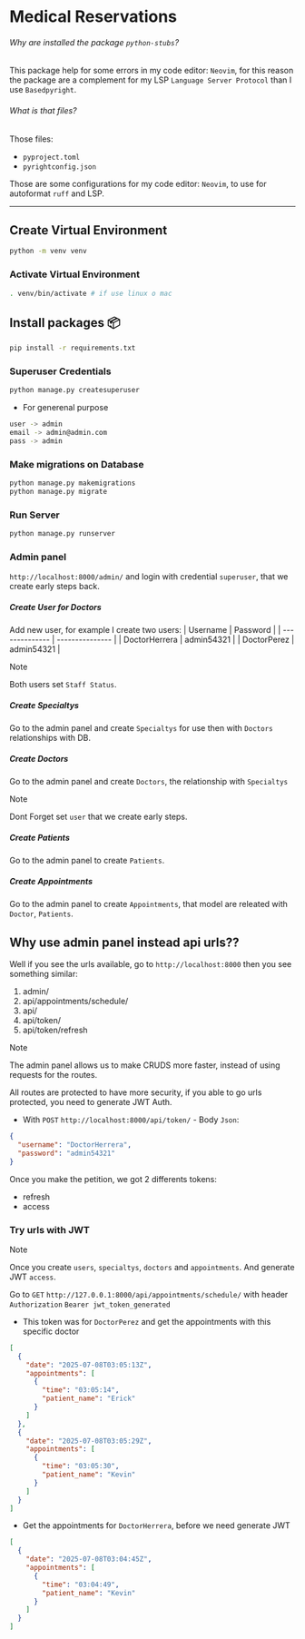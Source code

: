 # Medical Reservations

###### Why are installed the package `python-stubs`?

This package help for some errors in my code editor: `Neovim`, for this reason the package are a complement for my LSP `Language Server Protocol` than I use `Basedpyright`.

###### What is that files?

Those files:

- `pyproject.toml`
- `pyrightconfig.json`

Those are some configurations for my code editor: `Neovim`, to use for autoformat `ruff` and LSP.

---

## Create Virtual Environment

```bash
python -m venv venv
```

### Activate Virtual Environment

```bash
. venv/bin/activate # if use linux o mac
```

## Install packages 📦

```bash
pip install -r requirements.txt
```

### Superuser Credentials

```bash
python manage.py createsuperuser
```

- For generenal purpose

```bash
user -> admin
email -> admin@admin.com
pass -> admin
```

### Make migrations on Database

```bash
python manage.py makemigrations
python manage.py migrate
```

### Run Server

```bash
python manage.py runserver
```

### Admin panel

`http://localhost:8000/admin/` and login with credential `superuser`, that we create early steps back.

##### Create User for Doctors

Add new user, for example I create two users:
| Username | Password |
| -------------- | --------------- |
| DoctorHerrera | admin54321 |
| DoctorPerez | admin54321 |

> [!NOTE]
> Both users set `Staff Status`.

##### Create Specialtys

Go to the admin panel and create `Specialtys` for use then with `Doctors` relationships with DB.

##### Create Doctors

Go to the admin panel and create `Doctors`, the relationship with `Specialtys`

> [!NOTE]
> Dont Forget set `user` that we create early steps.

##### Create Patients

Go to the admin panel to create `Patients`.

##### Create Appointments

Go to the admin panel to create `Appointments`, that model are releated with `Doctor`, `Patients`.

## Why use admin panel instead api urls??

Well if you see the urls available, go to `http://localhost:8000` then you see something similar:

1. admin/
2. api/appointments/schedule/
3. api/
4. api/token/
5. api/token/refresh

> [!NOTE]
> The admin panel allows us to make CRUDS more faster, instead of using requests for the routes.

All routes are protected to have more security, if you able to go urls protected, you need to generate JWT Auth.

- With `POST` `http://localhost:8000/api/token/` - Body `Json`:

```json
{
  "username": "DoctorHerrera",
  "password": "admin54321"
}
```

Once you make the petition, we got 2 differents tokens:

- refresh
- access

### Try urls with JWT

> [!NOTE]
> Once you create `users`, `specialtys`, `doctors` and `appointments`.
> And generate JWT `access`.

Go to `GET` `http://127.0.0.1:8000/api/appointments/schedule/` with header `Authorization` `Bearer jwt_token_generated`

- This token was for `DoctorPerez` and get the appointments with this specific doctor

```json
[
  {
    "date": "2025-07-08T03:05:13Z",
    "appointments": [
      {
        "time": "03:05:14",
        "patient_name": "Erick"
      }
    ]
  },
  {
    "date": "2025-07-08T03:05:29Z",
    "appointments": [
      {
        "time": "03:05:30",
        "patient_name": "Kevin"
      }
    ]
  }
]
```

- Get the appointments for `DoctorHerrera`, before we need generate JWT

```json
[
  {
    "date": "2025-07-08T03:04:45Z",
    "appointments": [
      {
        "time": "03:04:49",
        "patient_name": "Kevin"
      }
    ]
  }
]
```
